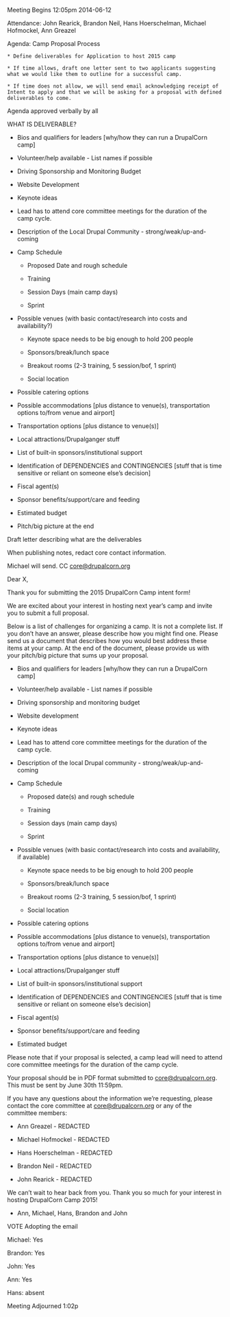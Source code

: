 Meeting Begins 12:05pm 2014-06-12

Attendance: John Rearick, Brandon Neil, Hans Hoerschelman, Michael Hofmockel, Ann Greazel

Agenda: Camp Proposal Process

    * Define deliverables for Application to host 2015 camp

    * If time allows, draft one letter sent to two applicants suggesting what we would like them to outline for a successful camp.

    * If time does not allow, we will send email acknowledging receipt of Intent to apply and that we will be asking for a proposal with defined deliverables to come.

Agenda approved verbally by all

WHAT IS DELIVERABLE?

* Bios and qualifiers for leaders [why/how they can run a DrupalCorn camp]

* Volunteer/help available - List names if possible

* Driving Sponsorship and Monitoring Budget

* Website Development

* Keynote ideas

* Lead has to attend core committee meetings for the duration of the camp cycle.

* Description of the Local Drupal Community - strong/weak/up-and-coming

* Camp Schedule

    * Proposed Date and rough schedule

    * Training

    * Session Days (main camp days)

    * Sprint

* Possible venues (with basic contact/research into costs and availability?)

    * Keynote space needs to be big enough to hold 200 people

    * Sponsors/break/lunch space

    * Breakout rooms (2-3 training, 5 session/bof, 1 sprint)

    * Social location

* Possible catering options

* Possible accommodations [plus distance to venue(s), transportation options to/from venue and airport]

* Transportation options [plus distance to venue(s)]

* Local attractions/Drupalganger stuff

* List of built-in sponsors/institutional support

* Identification of DEPENDENCIES and CONTINGENCIES [stuff that is time sensitive or reliant on someone else’s decision]

* Fiscal agent(s)

* Sponsor benefits/support/care and feeding

* Estimated budget

* Pitch/big picture at the end

Draft letter describing what are the deliverables

When publishing notes, redact core contact information.

Michael will send. CC core@drupalcorn.org

Dear X,

Thank you for submitting the 2015 DrupalCorn Camp intent form! 

We are excited about your interest in hosting next year’s camp and invite you to submit a full proposal.

Below is a list of challenges for organizing a camp. It is not a complete list. If you don’t have an answer, please describe how you might find one. Please send us a document that describes how you would best address these items at your camp. At the end of the document, please provide us with your pitch/big picture that sums up your proposal.

* Bios and qualifiers for leaders [why/how they can run a DrupalCorn camp]

* Volunteer/help available - List names if possible

* Driving sponsorship and monitoring budget

* Website development

* Keynote ideas

* Lead has to attend core committee meetings for the duration of the camp cycle.

* Description of the local Drupal community - strong/weak/up-and-coming

* Camp Schedule

    * Proposed date(s) and rough schedule

    * Training

    * Session days (main camp days)

    * Sprint

* Possible venues (with basic contact/research into costs and availability, if available)

    * Keynote space needs to be big enough to hold 200 people

    * Sponsors/break/lunch space

    * Breakout rooms (2-3 training, 5 session/bof, 1 sprint)

    * Social location

* Possible catering options

* Possible accommodations [plus distance to venue(s), transportation options to/from venue and airport]

* Transportation options [plus distance to venue(s)]

* Local attractions/Drupalganger stuff

* List of built-in sponsors/institutional support

* Identification of DEPENDENCIES and CONTINGENCIES [stuff that is time sensitive or reliant on someone else’s decision]

* Fiscal agent(s)

* Sponsor benefits/support/care and feeding

* Estimated budget

Please note that if your proposal is selected, a camp lead will need to attend core committee meetings for the duration of the camp cycle.

Your proposal should be in PDF format submitted to core@drupalcorn.org. This must be sent by June 30th 11:59pm.

If you have any questions about the information we’re requesting, please contact the core committee at [core@drupalcorn.org](mailto:core@drupalcorn.org) or any of the committee members:

* Ann Greazel - REDACTED

* Michael Hofmockel - REDACTED

* Hans Hoerschelman - REDACTED

* Brandon Neil - REDACTED

* John Rearick - REDACTED

We can’t wait to hear back from you. Thank you so much for your interest in hosting DrupalCorn Camp 2015!

- Ann, Michael, Hans, Brandon and John

VOTE Adopting the email

Michael: Yes

Brandon: Yes

John: Yes

Ann: Yes

Hans: absent

Meeting Adjourned 1:02p


